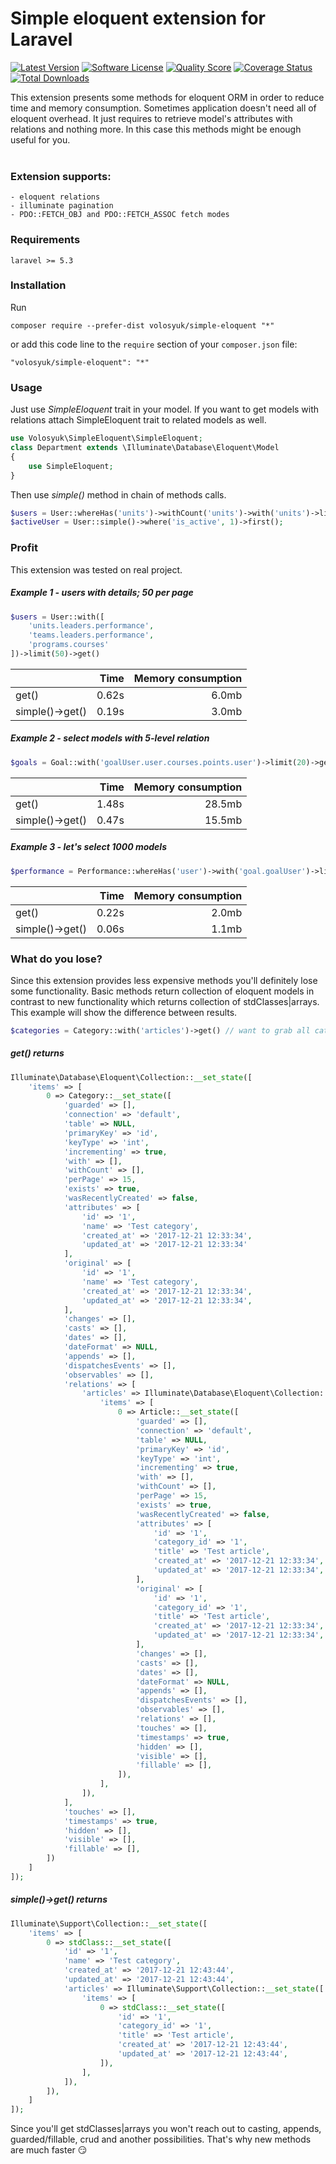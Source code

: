Simple eloquent extension for Laravel
===========================

[![Latest Version](https://img.shields.io/packagist/v/volosyuk/simple-eloquent.svg?style=flat-square)](https://packagist.org/packages/volosyuk/simple-eloquent)
[![Software License](https://img.shields.io/github/license/andreyvolosyuk/simple-eloquent.svg?style=flat-square)](https://github.com/andreyvolosyuk/simple-eloquent/blob/master/LICENSE.txt)
[![Quality Score](https://img.shields.io/scrutinizer/g/andreyvolosyuk/simple-eloquent.svg?style=flat-square)](https://scrutinizer-ci.com/g/andreyvolosyuk/simple-eloquent/)
[![Coverage Status](https://img.shields.io/scrutinizer/coverage/g/andreyvolosyuk/simple-eloquent.svg?style=flat-square)](https://scrutinizer-ci.com/g/andreyvolosyuk/simple-eloquent/code-structure)
[![Total Downloads](https://img.shields.io/packagist/dt/volosyuk/simple-eloquent.svg?style=flat-square)](https://packagist.org/packages/volosyuk/simple-eloquent)


This extension presents some methods for eloquent ORM in order to reduce time and memory consumption.
Sometimes application doesn't need all of eloquent overhead. It just requires to retrieve model's attributes with relations and nothing more.
In this case this methods might be enough useful for you.
<br><br>

### Extension supports:

    - eloquent relations
    - illuminate pagination
    - PDO::FETCH_OBJ and PDO::FETCH_ASSOC fetch modes


### Requirements

    laravel >= 5.3
    
### Installation

Run

```
composer require --prefer-dist volosyuk/simple-eloquent "*"
```

or add this code line to the `require` section of your `composer.json` file:

```
"volosyuk/simple-eloquent": "*"
```

### Usage

Just use *SimpleEloquent* trait in your model. If you want to get models with relations attach SimpleEloquent trait to related models as well.

```php
use Volosyuk\SimpleEloquent\SimpleEloquent;
class Department extends \Illuminate\Database\Eloquent\Model
{
    use SimpleEloquent;
}
```

Then use *simple()* method in chain of methods calls.

```php
$users = User::whereHas('units')->withCount('units')->with('units')->limit(10)->simple()->get();
$activeUser = User::simple()->where('is_active', 1)->first();
```

### Profit

This extension was tested on real project. 

##### Example 1 - users with details; 50 per page

```php
$users = User::with([
    'units.leaders.performance',
    'teams.leaders.performance',
    'programs.courses'
])->limit(50)->get()
```

|                   | Time          | Memory consumption  |
| :---              |          ---: |          ---:       |
| get()             | 0.62s         | 6.0mb               |
| simple()->get()   | 0.19s         | 3.0mb               |

##### Example 2 - select models with 5-level relation

```php
$goals = Goal::with('goalUser.user.courses.points.user')->limit(20)->get()
```

|                   | Time          | Memory consumption  |
| :---              |          ---: |          ---:       |
| get()             | 1.48s         | 28.5mb              |
| simple()->get()   | 0.47s         | 15.5mb              |

##### Example 3 - let's select 1000 models

```php
$performance = Performance::whereHas('user')->with('goal.goalUser')->limit(1000)->get()
```

|                   | Time          | Memory consumption  |
| :---              |          ---: |          ---:       |
| get()             | 0.22s         | 2.0mb               |
| simple()->get()   | 0.06s         | 1.1mb               |

### What do you lose?

Since this extension provides less expensive methods you'll definitely lose some functionality. Basic methods return collection of eloquent models in contrast to new functionality which returns collection of stdClasses|arrays.
This example will show the difference between results.

```php
$categories = Category::with('articles')->get() // want to grab all categories with articles
```

##### _get()_ returns

```php
Illuminate\Database\Eloquent\Collection::__set_state([
    'items' => [
        0 => Category::__set_state([
            'guarded' => [],
            'connection' => 'default',
            'table' => NULL,
            'primaryKey' => 'id',
            'keyType' => 'int',
            'incrementing' => true,
            'with' => [],
            'withCount' => [],
            'perPage' => 15,
            'exists' => true,
            'wasRecentlyCreated' => false,
            'attributes' => [
                'id' => '1',
                'name' => 'Test category',
                'created_at' => '2017-12-21 12:33:34',
                'updated_at' => '2017-12-21 12:33:34'
            ],
            'original' => [
                'id' => '1',
                'name' => 'Test category',
                'created_at' => '2017-12-21 12:33:34',
                'updated_at' => '2017-12-21 12:33:34',
            ],
            'changes' => [],
            'casts' => [],
            'dates' => [],
            'dateFormat' => NULL,
            'appends' => [],
            'dispatchesEvents' => [],
            'observables' => [],
            'relations' => [
                'articles' => Illuminate\Database\Eloquent\Collection::__set_state([
                    'items' => [
                        0 => Article::__set_state([
                            'guarded' => [],
                            'connection' => 'default',
                            'table' => NULL,
                            'primaryKey' => 'id',
                            'keyType' => 'int',
                            'incrementing' => true,
                            'with' => [],
                            'withCount' => [],
                            'perPage' => 15,
                            'exists' => true,
                            'wasRecentlyCreated' => false,
                            'attributes' => [
                                'id' => '1',
                                'category_id' => '1',
                                'title' => 'Test article',
                                'created_at' => '2017-12-21 12:33:34',
                                'updated_at' => '2017-12-21 12:33:34',
                            ],
                            'original' => [
                                'id' => '1',
                                'category_id' => '1',
                                'title' => 'Test article',
                                'created_at' => '2017-12-21 12:33:34',
                                'updated_at' => '2017-12-21 12:33:34',
                            ],
                            'changes' => [],
                            'casts' => [],
                            'dates' => [],
                            'dateFormat' => NULL,
                            'appends' => [],
                            'dispatchesEvents' => [],
                            'observables' => [],
                            'relations' => [],
                            'touches' => [],
                            'timestamps' => true,
                            'hidden' => [],
                            'visible' => [],
                            'fillable' => [],
                        ]),
                    ],
                ]),
            ],
            'touches' => [],
            'timestamps' => true,
            'hidden' => [],
            'visible' => [],
            'fillable' => [],
        ])
    ]
]);
```

##### _simple()->get()_ returns

```php
Illuminate\Support\Collection::__set_state([
    'items' => [
        0 => stdClass::__set_state([
            'id' => '1',
            'name' => 'Test category',
            'created_at' => '2017-12-21 12:43:44',
            'updated_at' => '2017-12-21 12:43:44',
            'articles' => Illuminate\Support\Collection::__set_state([
                'items' => [
                    0 => stdClass::__set_state([
                        'id' => '1',
                        'category_id' => '1',
                        'title' => 'Test article',
                        'created_at' => '2017-12-21 12:43:44',
                        'updated_at' => '2017-12-21 12:43:44',
                    ]),
                ],
            ]),
        ]),
    ]
]);
```

Since you'll get stdClasses|arrays you won't reach out to casting, appends, guarded/fillable, crud and another possibilities.
That's why new methods are much faster :smirk:
